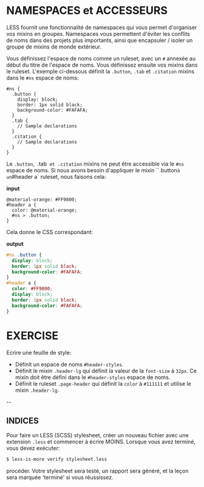 # NAMESPACES et ACCESSEURS

LESS fournit une fonctionnalité de namespaces qui vous permet d'organiser vos mixins en groupes. Namespaces vous permettent d'éviter les conflits de noms dans des projets plus importants, ainsi que encapsuler / isoler un groupe de mixins de monde extérieur.

Vous définissez l'espace de noms comme un ruleset, avec un `#` annexée au début du titre de l'espace de noms. Vous définissez ensuite vos mixins dans le ruleset. L'exemple ci-dessous définit la `.button`, `.tab` et `.citation` mixins dans le `#ns` espace de noms:

```less
#ns {
  .button {
    display: block;
    border: 1px solid black;
    background-color: #FAFAFA;
  }
  .tab {
    // Sample declarations
  }
  .citation {
    // Sample declarations
  }
}
```

Le `.button`,` `.tab` et .citation` mixins ne peut être accessible via le `#ns` espace de noms. Si nous avons besoin d'appliquer le mixin ``.button` à un `#header a` ruleset, nous faisons cela:

**input**
```less
@material-orange: #FF9800;
#header a {
  color: @material-orange;
  #ns > .button;
}
```

Cela donne le CSS correspondant:

**output**
```css
#ns .button {
  display: block;
  border: 1px solid black;
  background-color: #FAFAFA;
}
#header a {
  color: #FF9800;
  display: block;
  border: 1px solid black;
  background-color: #FAFAFA;
}
```

# EXERCISE

Ecrire une feuille de style:
- Définit un espace de noms `#header-styles`.
- Définit le mixin `.header-lg` qui définit la valeur de la `font-size` à `32px`. Ce mixin doit être défini dans le `#header-styles` espace de noms.
- Définit le ruleset `.page-header` qui définit la `color` à `#111111` et utilise le mixin `.header-lg`.

--
## INDICES

Pour faire un LESS (SCSS) stylesheet, créer un nouveau fichier avec une extension `.less` et commencer à écrire MOINS. Lorsque vous avez terminé, vous devez exécuter:

```sh
$ less-is-more verify stylesheet.less
```

procéder. Votre stylesheet sera testé, un rapport sera généré, et la leçon sera marquée 'terminé' si vous réussissez.

